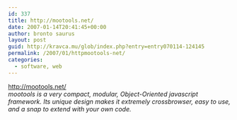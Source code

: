 ```yaml
---
id: 337
title: http://mootools.net/
date: 2007-01-14T20:41:45+00:00
author: bronto saurus
layout: post
guid: http://kravca.mu/glob/index.php?entry=entry070114-124145
permalink: /2007/01/httpmootools-net/
categories:
  - software, web
---
```

<a href="http://mootools.net/" target="_blank" >http://mootools.net/</a>  
_mootools is a very compact, modular, Object-Oriented javascript framework. Its unique design makes it extremely crossbrowser, easy to use, and a snap to extend with your own code._